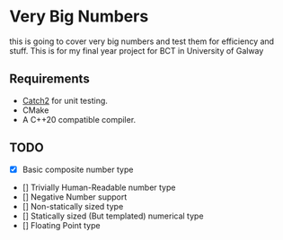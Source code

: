 # Very Big Numbers
this is going to cover very big numbers and test them for efficiency and stuff.
This is for my final year project for BCT in University of Galway

## Requirements
- [Catch2](https://github.com/catchorg/Catch2) for unit testing. 
- CMake
- A C++20 compatible compiler.

## TODO
- [X] Basic composite number type
- [] Trivially Human-Readable number type
- [] Negative Number support
- [] Non-statically sized type
- [] Statically sized (But templated) numerical type
- [] Floating Point type
